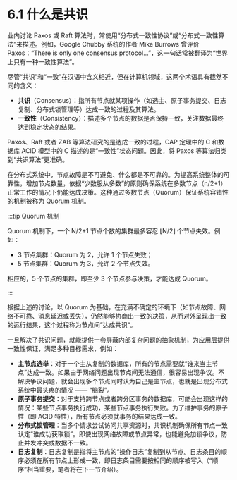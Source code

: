 # 6.1 什么是共识

业内讨论 Paxos 或 Raft 算法时，常使用“分布式一致性协议”或“分布式一致性算法”来描述。例如，Google Chubby 系统的作者 Mike Burrows 曾评价 Paxos：“There is only one consensus protocol...”，这一句话常被翻译为“世界上只有一种一致性算法”。

尽管“共识”和“一致”在汉语中含义相近，但在计算机领域，这两个术语具有截然不同的含义：

- **共识**（Consensus）：指所有节点就某项操作（如选主、原子事务提交、日志复制、分布式锁管理等）达成一致的过程及其算法。
- **一致性**（Consistency）：描述多个节点的数据是否保持一致，关注数据最终达到稳定状态的结果。

Paxos、Raft 或者 ZAB 等算法研究的是达成一致的过程，CAP 定理中的 C 和数据库 ACID 模型中的 C 描述的是“一致性”状态问题。因此，将 Paxos 等算法归类到“共识算法”更准确。

在分布式系统中，节点故障是不可避免、什么都是不可靠的。为提高系统整体的可靠性，增加节点数量，依据“少数服从多数”的原则确保系统在多数节点（n/2+1）正常工作的情况下仍能达成决策。这种通过多数节点（Quorum）保证系统容错性的机制被称为 Quorum 机制。

:::tip Quorum 机制

Quorum 机制下，一个 N/2+1 节点个数的集群最多容忍 ⌊N/2⌋ 个节点失效。例如：
- 3 节点集群：Quorum 为 2，允许 1 个节点失效；
- 5 节点集群：Quorum 为 3，允许 2 个节点失效。

相应的，5 个节点的集群，即至少 3 个节点参与决策，才能达成 Quorum。

:::

根据上述的讨论，以 Quorum 为基础，在充满不确定的环境下（如节点故障、网络不可靠、消息延迟或丢失），仍然能够协商出一致的决策，从而对外呈现出一致的运行结果，这个过程称为节点间”达成共识“。

一旦解决了共识问题，就能提供一套屏蔽内部复杂问题的抽象机制，为应用层提供一致性保证，满足多种目标需求，例如：
- **主节点选举**：对于一个主从复制的数据库，所有的节点需要就“谁来当主节点”达成一致。如果由于网络问题出现节点间无法通信，很容易出现争议。不解决争议问题，就会出现多个节点同时认为自己是主节点，也就是出现分布式系统中最头疼的情况 —— “脑裂”。
- **原子事务提交**：对于支持跨节点或者跨分区事务的数据库，可能会出现这样的情况：某些节点事务执行成功，某些节点事务执行失败。为了维护事务的原子性（即 ACID 特性），所有节点必须就事务的结果达成一致。
- **分布式锁管理**：当多个请求尝试访问共享资源时，共识机制确保所有节点一致认定“谁成功获取锁”。即使出现网络故障或节点异常，也能避免加锁争议，防止并发冲突或数据不一致。
- **日志复制**：日志复制是指将主节点的“操作日志”复制到从节点。日志条目的顺序必须在所有节点上形成一致，即日志条目需要按相同的顺序被写入（“顺序”相当重要，笔者将在下一节介绍）。


